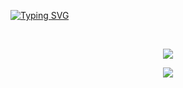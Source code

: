 [![Typing SVG](http://readme-typing-svg.herokuapp.com?font=Fira+Code&pause=1000&color=661B52&background=BB00FF00&width=435&lines=Hey+I'm+Wznj;I+coding+many+Stuff+)](https://git.io/typing-svg)

<br>

<p align="center">
<img src="https://github-readme-stats.vercel.app/api/top-langs/?username=wznj&layout=compact&theme=dark"/>
</p>
<a href="https://github.com/despk"></a>
<p align="center">
  <img src="https://github-readme-stats.vercel.app/api?username=wznj&theme=midnight-purple&show_icons=true"/>
</p>
</div>

